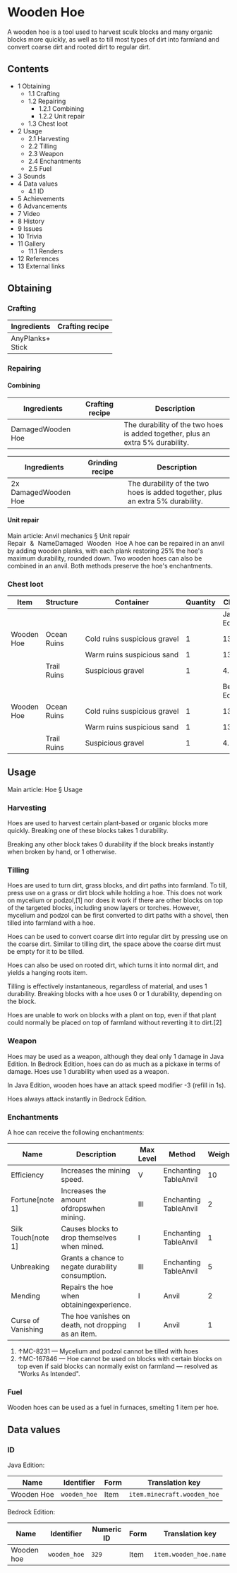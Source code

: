 # Wooden Hoe
A wooden hoe is a tool used to harvest sculk blocks and many organic blocks more quickly, as well as to till most types of dirt into farmland and convert coarse dirt and rooted dirt to regular dirt.

## Contents
- 1 Obtaining
	- 1.1 Crafting
	- 1.2 Repairing
		- 1.2.1 Combining
		- 1.2.2 Unit repair
	- 1.3 Chest loot
- 2 Usage
	- 2.1 Harvesting
	- 2.2 Tilling
	- 2.3 Weapon
	- 2.4 Enchantments
	- 2.5 Fuel
- 3 Sounds
- 4 Data values
	- 4.1 ID
- 5 Achievements
- 6 Advancements
- 7 Video
- 8 History
- 9 Issues
- 10 Trivia
- 11 Gallery
	- 11.1 Renders
- 12 References
- 13 External links

## Obtaining
### Crafting
| Ingredients          | Crafting recipe |
|----------------------|-----------------|
| AnyPlanks+<br/>Stick |                 |

### Repairing
#### Combining
| Ingredients       | Crafting recipe | Description                                                                    |
|-------------------|-----------------|--------------------------------------------------------------------------------|
| DamagedWooden Hoe |                 | The durability of the two hoes is added together, plus an extra 5% durability. |

| Ingredients          | Grinding recipe | Description                                                                    |
|----------------------|-----------------|--------------------------------------------------------------------------------|
| 2x DamagedWooden Hoe |                 | The durability of the two hoes is added together, plus an extra 5% durability. |

#### Unit repair
Main article: Anvil mechanics § Unit repair
Repair & NameDamaged Wooden Hoe
A hoe can be repaired in an anvil by adding wooden planks, with each plank restoring 25% the hoe's maximum durability, rounded down. Two wooden hoes can also be combined in an anvil. Both methods preserve the hoe's enchantments.

### Chest loot
| Item       | Structure   | Container                    | Quantity | Chance          |
|------------|-------------|------------------------------|----------|-----------------|
|            |             |                              |          | Java Edition    |
| Wooden Hoe | Ocean Ruins | Cold ruins suspicious gravel | 1        | 13.3%           |
|            |             | Warm ruins suspicious sand   | 1        | 13.3%           |
|            | Trail Ruins | Suspicious gravel            | 1        | 4.4%            |
|            |             |                              |          | Bedrock Edition |
| Wooden Hoe | Ocean Ruins | Cold ruins suspicious gravel | 1        | 13.3%           |
|            |             | Warm ruins suspicious sand   | 1        | 13.3%           |
|            | Trail Ruins | Suspicious gravel            | 1        | 4.3%            |

## Usage
Main article: Hoe § Usage
### Harvesting
Hoes are used to harvest certain plant-based or organic blocks more quickly. Breaking one of these blocks takes 1 durability.

Breaking any other block takes 0 durability if the block breaks instantly when broken by hand, or 1 otherwise.

### Tilling
Hoes are used to turn dirt, grass blocks, and dirt paths into farmland. To till, press use on a grass or dirt block while holding a hoe. This does not work on mycelium or podzol,[1] nor does it work if there are other blocks on top of the targeted blocks, including snow layers or torches. However, mycelium and podzol can be first converted to dirt paths with a shovel, then tilled into farmland with a hoe.

Hoes can be used to convert coarse dirt into regular dirt by pressing use on the coarse dirt. Similar to tilling dirt, the space above the coarse dirt must be empty for it to be tilled.

Hoes can also be used on rooted dirt, which turns it into normal dirt, and yields a hanging roots item.

Tilling is effectively instantaneous, regardless of material, and uses 1 durability. Breaking blocks with a hoe uses 0 or 1 durability, depending on the block.

Hoes are unable to work on blocks with a plant on top, even if that plant could normally be placed on top of farmland without reverting it to dirt.[2]

### Weapon
Hoes may be used as a weapon, although they deal only 1 damage in Java Edition. In Bedrock Edition, hoes can do as much as a pickaxe in terms of damage. Hoes use 1 durability when used as a weapon.

In Java Edition, wooden hoes have an attack speed modifier -3 (refill in 1s).

Hoes always attack instantly in Bedrock Edition.

### Enchantments
A hoe can receive the following enchantments:

| Name               | Description                                         | Max Level | Method                | Weight |
|--------------------|-----------------------------------------------------|-----------|-----------------------|--------|
| Efficiency         | Increases the mining speed.                         | V         | Enchanting TableAnvil | 10     |
| Fortune[note 1]    | Increases the amount ofdropswhen mining.            | III       | Enchanting TableAnvil | 2      |
| Silk Touch[note 1] | Causes blocks to drop themselves when mined.        | I         | Enchanting TableAnvil | 1      |
| Unbreaking         | Grants a chance to negate durability consumption.   | III       | Enchanting TableAnvil | 5      |
| Mending            | Repairs the hoe when obtainingexperience.           | I         | Anvil                 | 2      |
| Curse of Vanishing | The hoe vanishes on death, not dropping as an item. | I         | Anvil                 | 1      |

1. ↑MC-8231 — Mycelium and podzol cannot be tilled with hoes
2. ↑MC-167846 — Hoe cannot be used on blocks with certain blocks on top even if said blocks can normally exist on farmland — resolved as "Works As Intended".

### Fuel
Wooden hoes can be used as a fuel in furnaces, smelting 1 item per hoe.

## Data values
### ID
Java Edition:

| Name       | Identifier   | Form | Translation key             |
|------------|--------------|------|-----------------------------|
| Wooden Hoe | `wooden_hoe` | Item | `item.minecraft.wooden_hoe` |

Bedrock Edition:

| Name       | Identifier   | Numeric ID | Form | Translation key        |
|------------|--------------|------------|------|------------------------|
| Wooden hoe | `wooden_hoe` | `329`      | Item | `item.wooden_hoe.name` |

